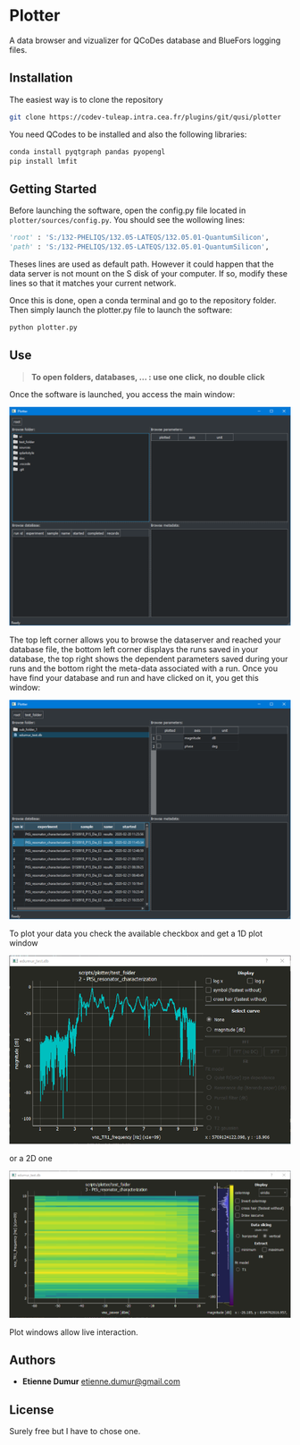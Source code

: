 # Plotter

A data browser and vizualizer for QCoDes database and BlueFors logging files.

## Installation

The easiest way is to clone the repository

```bash
git clone https://codev-tuleap.intra.cea.fr/plugins/git/qusi/plotter
```

You need QCodes to be installed and also the following libraries:

```bash
conda install pyqtgraph pandas pyopengl
pip install lmfit
```

## Getting Started

Before launching the software, open the config.py file located in `plotter/sources/config.py`. You should see the wollowing lines:

```python
'root' : 'S:/132-PHELIQS/132.05-LATEQS/132.05.01-QuantumSilicon',
'path' : 'S:/132-PHELIQS/132.05-LATEQS/132.05.01-QuantumSilicon',
```

Theses lines are used as default path. However it could happen that the data server is not mount on the S disk of your computer. If so, modify these lines so that it matches your current network.

Once this is done, open a conda terminal and go to the repository folder. Then simply launch the plotter.py file to launch the software:

```bash
python plotter.py
```

## Use

> **To open folders, databases, ... : use one click, no double click**

Once the software is launched, you access the main window:

![main 01](doc/main_01.png)

The top left corner allows you to browse the dataserver and reached your database file, the bottom left corner displays the runs saved in your database, the top right shows the dependent parameters saved during your runs and the bottom right the meta-data associated with a run.
Once you have find your database and run and have clicked on it, you get this window:

![main 02](doc/main_02.png)

To plot your data you check the available checkbox and get a 1D plot window

![1D plot](doc/plot_1d_01.png)

or a 2D one

![2D plot](doc/plot_2d_01.png)

Plot windows allow live interaction.


## Authors

* **Etienne Dumur**  etienne.dumur@gmail.com

## License

Surely free but I have to chose one.
